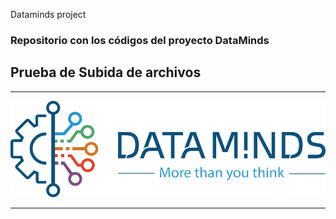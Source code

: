 Dataminds project

### Repositorio con los códigos del proyecto DataMinds
## Prueba de Subida de archivos
---

![Project DataMinds](/images/data.png)

---
